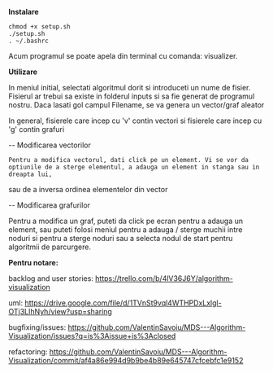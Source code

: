 **Instalare**

    chmod +x setup.sh 
    ./setup.sh
    . ~/.bashrc

Acum programul se poate apela din terminal cu comanda: visualizer.

**Utilizare**

In meniul initial, selectati algoritmul dorit si introduceti un nume de fisier. Fisierul ar trebui sa existe in folderul inputs si sa fie generat de programul nostru. Daca lasati gol campul Filename, se va genera un vector/graf aleator
    
In general, fisierele care incep cu 'v' contin vectori si fisierele care incep cu 'g' contin grafuri

-- Modificarea vectorilor

    Pentru a modifica vectorul, dati click pe un element. Vi se vor da optiunile de a sterge elementul, a adauga un element in stanga sau in dreapta lui,
    
sau de a inversa ordinea elementelor din vector
    
-- Modificarea grafurilor

Pentru a modifica un graf, puteti da click pe ecran pentru a adauga un element, sau puteti folosi meniul pentru a adauga / sterge muchii intre noduri si pentru a sterge noduri sau a selecta nodul de start pentru algoritmii de parcurgere.


**Pentru notare:**

backlog and user stories: https://trello.com/b/4lV36J6Y/algorithm-visualization
    
uml: https://drive.google.com/file/d/1TVnSt9vql4WTHPDxLxlgl-OTj3LIhNyh/view?usp=sharing
    
bugfixing/issues: https://github.com/ValentinSavoiu/MDS---Algorithm-Visualization/issues?q=is%3Aissue+is%3Aclosed 
    
refactoring: https://github.com/ValentinSavoiu/MDS---Algorithm-Visualization/commit/af4a86e994d9b9be4b89e645747cfcebfc1e9152

